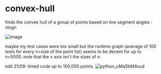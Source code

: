 # convex-hull
finds the convex hull of a group of points based on line segment angles - nlogn

![image](https://user-images.githubusercontent.com/111729660/189994494-dc153d38-e44f-4b6a-89eb-41a41dfcfc85.png)


maybe my test cases were too small but the runtime graph (average of 100 tests for every n=size of the point list) seems to be decent for up to n=5000. note that the x axis isn't the sizes of n.

edit 21/09: timed code up to 100,000 points.
![python_oMq5bM4xud](https://user-images.githubusercontent.com/111729660/191509531-4a82d41b-152e-4644-bcc6-7b0be3902e40.png)
